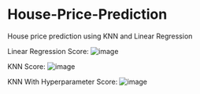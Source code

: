 # House-Price-Prediction

House price prediction using KNN and Linear Regression

Linear Regression Score:
![image](https://user-images.githubusercontent.com/73594029/158360256-da55134b-53fe-46cc-be36-fad5b9dab48b.png)

KNN Score:
![image](https://user-images.githubusercontent.com/73594029/158360315-6eba0e68-708e-47e3-963e-91718b0e49bb.png)

KNN With Hyperparameter Score:
![image](https://user-images.githubusercontent.com/73594029/158360367-e038e62b-0507-4181-b38f-7aef97fd7c1f.png)
